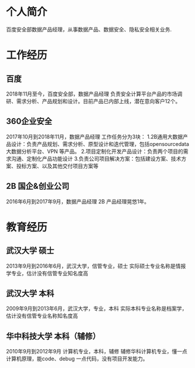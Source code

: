 # 个人简介

百度安全部数据产品经理，从事数据产品、数据安全、隐私安全相关业务.

# 工作经历

## 百度
2018年11月至今，百度安全部，数据产品经理
负责安全计算平台产品的市场调研、需求分析、产品规划和设计。目前产品已内部上线，潜在意向客户12个。

## 360企业安全
2017年10月到2018年11月，数据产品经理
工作任务分为3块：
1.2B通用大数据产品设计：负责产品规划、需求分析、原型设计和迭代管理，包括opensourcedata大数据分析平台、VPN 等产品。
2.项目定制化开发产品设计：负责两个项目的需求沟通、定制化产品功能设计
3.负责公司项目解决方案：包括建设方案、技术方案、投标方案、以及其他交付项目方案等

## 2B 国企&创业公司
2016年6月到2017年9月，数据产品经理
2B 产品经理晃悠1年。

# 教育经历
## 武汉大学 硕士
2013年9月到2016年6月，武汉大学，信管专业，硕士
实际硕士专业名称是情报学专业，估计没有信管专业知名度高
## 武汉大学 本科
2009年9月到2013年6月，武汉大学，专业，本科
实际本科专业名称是档案学，估计没有信管专业名称知名度高

## 华中科技大学 本科（辅修）
2010年9月到2012年9月 计算机专业，本科，辅修
辅修华科计算机专业，懂一点计算机原理，能code、debug 一点代码，没有项目开发能力。

